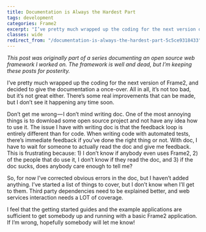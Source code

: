 ```yaml
---
title: Documentation is Always the Hardest Part
tags: development
categories: Frame2
excerpt: "I’ve pretty much wrapped up the coding for the next version of Frame2, and decided to give the documentation a once-over."
classes: wide
redirect_from: "/documentation-is-always-the-hardest-part-5c5ce9318433"
---
```


_This post was originally part of a series documenting an open source web framework I worked on. The framework is well and dead, but I’m keeping these posts for posterity._

I’ve pretty much wrapped up the coding for the next version of Frame2, and decided to give the documentation a once-over. All in all, it’s not too bad, but it’s not great either. There’s some real improvements that can be made, but I don’t see it happening any time soon.

Don’t get me wrong — I don’t mind writing doc. One of the most annoying things is to download some open source project and not have any idea how to use it. The issue I have with writing doc is that the feedback loop is entirely different than for code. When writing code with automated tests, there’s immediate feedback if you’ve done the right thing or not. With doc, I have to wait for someone to actually read the doc and give me feedback. This is frustrating because: 1) I don’t know if anybody even uses Frame2, 2) of the people that do use it, I don’t know if they read the doc, and 3) if the doc sucks, does anybody care enough to tell me?

So, for now I’ve corrected obvious errors in the doc, but I haven’t added anything. I’ve started a list of things to cover, but I don’t know when I’ll get to them. Third party dependencies need to be explained better, and web services interaction needs a LOT of coverage.

I feel that the getting started guides and the example applications are sufficient to get somebody up and running with a basic Frame2 application. If I’m wrong, hopefully somebody will let me know!
